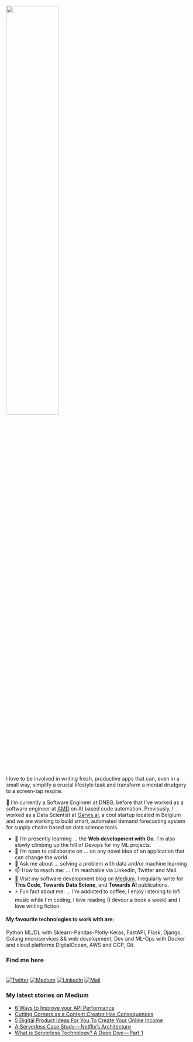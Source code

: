 <p  align="left" > <img width=53.5%  src="https://user-images.githubusercontent.com/34805906/94922526-0481e200-04d8-11eb-9300-e42c9bfea9f8.png"></p> 

I love to be involved in writing fresh, productive apps that can, even in a small way, simplify a crucial lifestyle task and transform a mental drudgery to a screen-tap respite.  

🔭 I’m currently a Software Engineer at DNEG, before that I've worked as a software engineer at [AMD](https://amd.com) on AI based code automation. Previously, I worked as a Data Scientist at [Garvis.ai](https://www.garvis.ai/), a cool startup located in Belgium and we are working to build smart, automated demand forecasting system for supply chains based on data science tools.

- 🌱 I’m presently learning ... the **Web development with Go**. I'm also slowly climbing up the hill of Devops for my ML projects. 
- 👯 I’m open to collaborate on ... on any novel idea of an application that can change the world.
- 💬 Ask me about ... solving a problem with data and/or machine learning
- 📫 How to reach me: ... I'm reachable via LinkedIn, Twitter and Mail.
- :book: Visit my software development blog on [Medium](https://medium.com/@ipom). I regularly write for **This Code**, **Towards Data Sciene**, and **Towards AI** publications. 
- ⚡ Fun fact about me: ... I'm addicted to coffee, I enjoy listening to lofi music while I'm coding, I love reading (I devour a book a week) and I love writing fiction. 

#### My favourite technologies to work with are:
Python ML/DL with Sklearn-Pandas-Plotly-Keras, FastAPI, Flask, Django, Golang microservices && web development, Dev and ML-Ops with Docker and cloud platforms DigitalOcean, AWS and GCP, Git. 


### Find me here <br><br>
<a href="https://twitter.com/intent/follow?screen_name=csandyash&tw_p=followbutton" target="_blank"><img alt="Twitter" src="https://img.shields.io/badge/twitter-%231DA1F2.svg?&style=for-the-badge&logo=twitter&logoColor=white" /></a>
<a href="https://medium.com/@ipom" target="_blank"><img alt="Medium" src="https://img.shields.io/badge/medium-%2312100E.svg?&style=for-the-badge&logo=medium&logoColor=white" /></a>
<a href="https://www.linkedin.com/in/yashprakash13" target="_blank"><img alt="LinkedIn" src="https://img.shields.io/badge/linkedin-%230077B5.svg?&style=for-the-badge&logo=linkedin&logoColor=white" /></a>
<a href="mailto:yash@yashprakash.com" target="_blank"><img alt="Mail" src="https://img.shields.io/badge/Gmail-D14836?style=for-the-badge&logo=gmail&logoColor=white"/></a>


 ### My latest stories on Medium
 - [6 Ways to Improve your API Performance](https://levelup.gitconnected.com/6-ways-to-improve-your-api-performance-c7e0f1703060?source=rss-9ba949960063------2)
 - [Cutting Corners as a Content Creator Has Consequences](https://medium.com/new-writers-growth-ideas/cutting-corners-as-a-content-creator-has-consequences-c2924c05dd0e?source=rss-9ba949960063------2)
 - [5 Digital Product Ideas For You To Create Your Online Income](https://medium.com/illumination/5-digital-product-ideas-for-you-to-create-your-online-income-92ab2be77bc?source=rss-9ba949960063------2)
 - [A Serverless Case Study — Netflix’s Architecture](https://levelup.gitconnected.com/a-serverless-case-study-netflixs-architecture-e0742b478cbd?source=rss-9ba949960063------2)
 - [What is Serverless Technology? A Deep Dive — Part 1](https://levelup.gitconnected.com/what-is-serverless-technology-a-deep-dive-part-1-70abe7dc5dd9?source=rss-9ba949960063------2)
